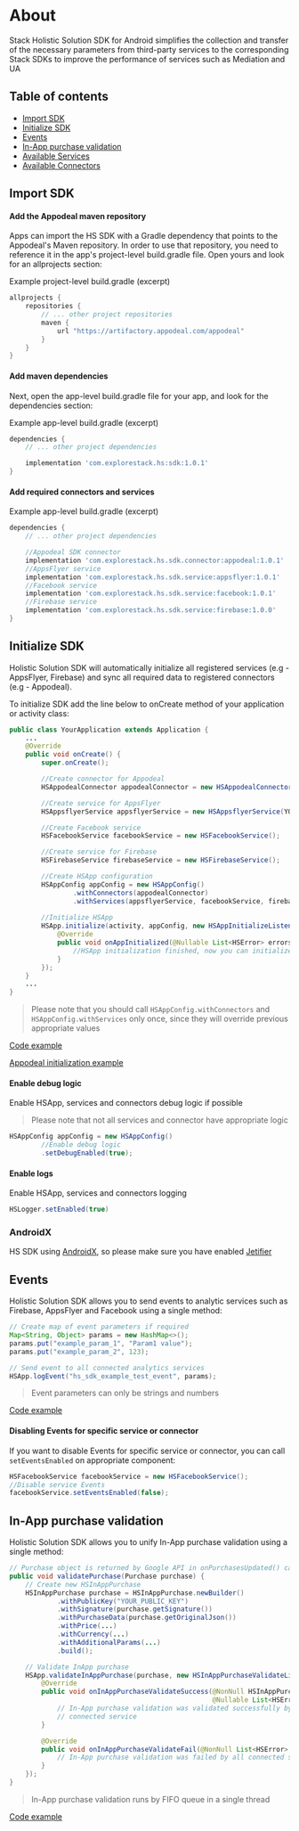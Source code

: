 # About

Stack Holistic Solution SDK for Android simplifies the collection and transfer of the necessary parameters from third-party services to the corresponding Stack SDKs to improve the performance of services such as Mediation and UA

## Table of contents

* [Import SDK](#import-sdk)
* [Initialize SDK](#initialize-sdk)
* [Events](#events)
* [In-App purchase validation](#in-app-purchase-validation)
* [Available Services](services/README.md)
* [Available Connectors](connectors/README.md)
  
## Import SDK

#### Add the Appodeal maven repository

Apps can import the HS SDK with a Gradle dependency that points to the Appodeal's Maven repository. In order to use that repository, you need to reference it in the app's project-level build.gradle file. Open yours and look for an allprojects section:

Example project-level build.gradle (excerpt)

```groovy
allprojects {
    repositories {
        // ... other project repositories
        maven {
            url "https://artifactory.appodeal.com/appodeal"
        }
    }
}
```

#### Add maven dependencies

Next, open the app-level build.gradle file for your app, and look for the dependencies section:

Example app-level build.gradle (excerpt)

```groovy
dependencies {
    // ... other project dependencies

    implementation 'com.explorestack.hs:sdk:1.0.1'
}
```

#### Add required connectors and services

Example app-level build.gradle (excerpt)

```groovy
dependencies {
    // ... other project dependencies

    //Appodeal SDK connector
    implementation 'com.explorestack.hs.sdk.connector:appodeal:1.0.1'
    //AppsFlyer service
    implementation 'com.explorestack.hs.sdk.service:appsflyer:1.0.1'
    //Facebook service
    implementation 'com.explorestack.hs.sdk.service:facebook:1.0.1'
    //Firebase service
    implementation 'com.explorestack.hs.sdk.service:firebase:1.0.0'
}
```

##  Initialize SDK

Holistic Solution SDK will automatically initialize all registered services (e.g - AppsFlyer, Firebase) and sync all required data to registered connectors (e.g - Appodeal).

To initialize SDK add the line below to onCreate method of your application or activity class:

```java
public class YourApplication extends Application {
    ...
    @Override
    public void onCreate() {
        super.onCreate();

        //Create connector for Appodeal
        HSAppodealConnector appodealConnector = new HSAppodealConnector();

        //Create service for AppsFlyer
        HSAppsflyerService appsflyerService = new HSAppsflyerService(YOUR_APPSFLYER_DEV_KEY);

        //Create Facebook service
        HSFacebookService facebookService = new HSFacebookService();

        //Create service for Firebase
        HSFirebaseService firebaseService = new HSFirebaseService();

        //Create HSApp configuration
        HSAppConfig appConfig = new HSAppConfig()
                .withConnectors(appodealConnector)
                .withServices(appsflyerService, facebookService, firebaseService);
        
        //Initialize HSApp
        HSApp.initialize(activity, appConfig, new HSAppInitializeListener() {
            @Override
            public void onAppInitialized(@Nullable List<HSError> errors) {
                //HSApp initialization finished, now you can initialize required SDK
            }
        });
    }
    ...
}
```

> Please note that you should call `HSAppConfig.withConnectors` and `HSAppConfig.withServices` only once, since they will override previous appropriate values

[Code example](example/src/main/java/com/explorestack/hs/sdk/example/ExampleApplication.java#L28)

[Appodeal initialization example](connectors/appodeal/README.md#appodeal_sdk_initialization)

#### Enable debug logic

Enable HSApp, services and connectors debug logic if possible

> Please note that not all services and connector have appropriate logic

```java
HSAppConfig appConfig = new HSAppConfig()
        //Enable debug logic
        .setDebugEnabled(true);
```

#### Enable logs

Enable HSApp, services and connectors logging

```java
HSLogger.setEnabled(true)
```

### AndroidX

HS SDK using [AndroidX](https://developer.android.com/jetpack/androidx), so please make sure you have enabled [Jetifier](https://developer.android.com/jetpack/androidx#using_androidx_libraries_in_your_project)

## Events

Holistic Solution SDK allows you to send events to analytic services such as Firebase, AppsFlyer and Facebook using a single method:

```java
// Create map of event parameters if required
Map<String, Object> params = new HashMap<>();
params.put("example_param_1", "Param1 value");
params.put("example_param_2", 123);

// Send event to all connected analytics services
HSApp.logEvent("hs_sdk_example_test_event", params);
```

> Event parameters can only be strings and numbers

[Code example](example/src/main/java/com/explorestack/hs/sdk/example/ExampleActivity.java#L67)

#### Disabling Events for specific service or connector

If you want to disable Events for specific service or connector, you can call `setEventsEnabled` on appropriate component:

```java
HSFacebookService facebookService = new HSFacebookService();
//Disable service Events 
facebookService.setEventsEnabled(false);
```

## In-App purchase validation

Holistic Solution SDK allows you to unify In-App purchase validation using a single method:

```java
// Purchase object is returned by Google API in onPurchasesUpdated() callback
public void validatePurchase(Purchase purchase) {
    // Create new HSInAppPurchase
    HSInAppPurchase purchase = HSInAppPurchase.newBuilder()
            .withPublicKey("YOUR_PUBLIC_KEY")
            .withSignature(purchase.getSignature())
            .withPurchaseData(purchase.getOriginalJson())
            .withPrice(...)
            .withCurrency(...)
            .withAdditionalParams(...)
            .build();

    // Validate InApp purchase
    HSApp.validateInAppPurchase(purchase, new HSInAppPurchaseValidateListener() {
        @Override
        public void onInAppPurchaseValidateSuccess(@NonNull HSInAppPurchase purchase,
                                                   @Nullable List<HSError> errors) {
            // In-App purchase validation was validated successfully by at least one
            // connected service
        }

        @Override
        public void onInAppPurchaseValidateFail(@NonNull List<HSError> errors) {
            // In-App purchase validation was failed by all connected service
        }
    });
}
```

> In-App purchase validation runs by FIFO queue in a single thread

[Code example](example/src/main/java/com/explorestack/hs/sdk/example/ExampleActivity.java#L82)